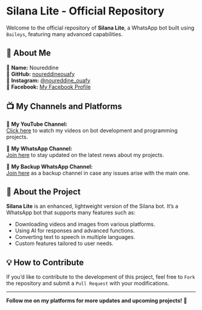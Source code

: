 # Silana Lite - Official Repository

Welcome to the official repository of **Silana Lite**, a WhatsApp bot built using `Baileys`, featuring many advanced capabilities.

## 📌 About Me

👤 **Name:** Noureddine  
📌 **GitHub:** [noureddineouafy](https://github.com/noureddineouafy)  
📌 **Instagram:** [@noureddine_ouafy](https://instagram.com/noureddine_ouafy)  
📌 **Facebook:** [My Facebook Profile](https://www.facebook.com/profile.php?id=100063533185520)  

## 📺 My Channels and Platforms

📢 **My YouTube Channel:**  
[Click here](https://youtube.com/@noureddineouafy2?si=rqfc1sb_YxOEYufE) to watch my videos on bot development and programming projects.  

📢 **My WhatsApp Channel:**  
[Join here](https://whatsapp.com/channel/0029VaX4b6J7DAWqt3Hhu01A) to stay updated on the latest news about my projects.  

📢 **My Backup WhatsApp Channel:**  
[Join here](https://whatsapp.com/channel/0029Vaz5bJz3mFY2ccGBev1n) as a backup channel in case any issues arise with the main one.  

## 🚀 About the Project

**Silana Lite** is an enhanced, lightweight version of the Silana bot. It’s a WhatsApp bot that supports many features such as:  
- Downloading videos and images from various platforms.  
- Using AI for responses and advanced functions.  
- Converting text to speech in multiple languages.  
- Custom features tailored to user needs.

## 💡 How to Contribute

If you’d like to contribute to the development of this project, feel free to `Fork` the repository and submit a `Pull Request` with your modifications.

---

**Follow me on my platforms for more updates and upcoming projects!** 🚀
